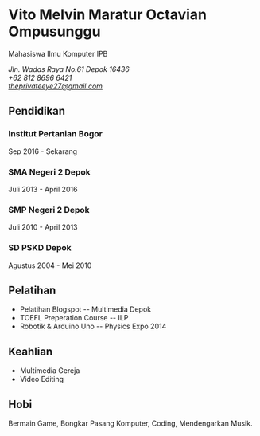 # Vito Melvin Maratur Octavian Ompusunggu

Mahasiswa Ilmu Komputer IPB

*Jln. Wadas Raya No.61 Depok 16436*\
*+62 812 8696 6421*\
*theprivateeye27@gmail.com*

## Pendidikan
### Institut Pertanian Bogor
Sep 2016 - Sekarang
### SMA Negeri 2 Depok
Juli 2013 - April 2016
### SMP Negeri 2 Depok
Juli 2010 - April 2013
### SD PSKD Depok
Agustus 2004 - Mei 2010

## Pelatihan
- Pelatihan Blogspot -- Multimedia Depok
- TOEFL Preperation Course -- ILP
- Robotik & Arduino Uno -- Physics Expo 2014

## Keahlian

- Multimedia Gereja
- Video Editing

## Hobi

Bermain Game, Bongkar Pasang Komputer, Coding, Mendengarkan Musik.


